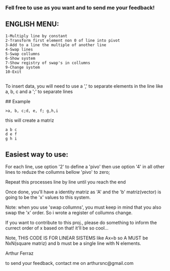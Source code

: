 ### Fell free to use as you want and to send me your feedback! 
## ENGLISH MENU:
    1-Multiply line by constant
    2-Transform first element non 0 of line into pivot
    3-Add to a line the multiple of another line
    4-Swap lines
    5-Swap collumns
    6-Show system
    7-Show registry of swap's in collumns
    9-Change system
    10-Exit
##
<p>To insert data, you will need to use a ',' to separate elements in the line like a, b, c and a ';' to separate lines</p>
## Example

    >a, b, c;d, e, f; g,h,i
<p>this will create a matriz</p>

    a b c
    d e f
    g h i

## Easiest way to use:
<p>For each line, use option '2' to define a 'pivo' then use option '4' in all other lines to reduze the collumns bellow 'pivo' to zero;</p>
<p>Repeat this processes line by line until you reach the end</p>
<p>Once done, you'll have a identity matriz as 'A' and the 'b' matriz(vector) is going to be the 'x' values to this system.</p>
<p>Note: when you use 'swap collumns', you must keep in mind that you also swap the 'x' order. So i wrote a register of collumns change.</p>
<p>If you want to contribute to this proj., please do something to inform the currect order of x based on that! it'll be so cool...</p>
<p>Note, THIS CODE IS FOR LINEAR SISTEMS like Ax=b so A MUST be NxN(square matriz) and b must be a single line with N elements.</p>
<p>Arthur Ferraz</p>
<p>to send your feedback, contact me on
arthursnc@gmail.com</p>
